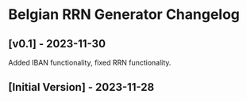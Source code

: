 # Belgian RRN Generator Changelog

## [v0.1] - 2023-11-30

Added IBAN functionality, fixed RRN functionality.

## [Initial Version] - 2023-11-28